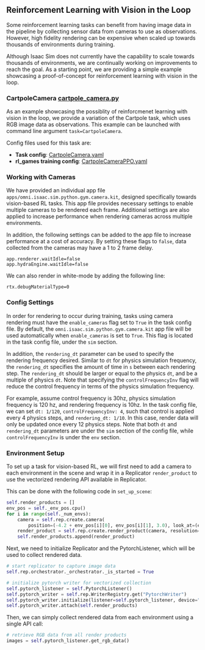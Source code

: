 ## Reinforcement Learning with Vision in the Loop

Some reinforcement learning tasks can benefit from having image data in the pipeline by collecting sensor data from cameras to use as observations. However, high fidelity rendering can be expensive when scaled up towards thousands of environments during training.

Although Isaac Sim does not currently have the capability to scale towards thousands of environments, we are continually working on improvements to reach the goal. As a starting point, we are providing a simple example showcasing a proof-of-concept for reinforcement learning with vision in the loop.


### CartpoleCamera [cartpole_camera.py](../../omniisaacgymenvs/tasks/cartpole_camera.py)

As an example showcasing the possiblity of reinforcmenet learning with vision in the loop, we provide a variation of the Cartpole task, which uses RGB image data as observations. This example
can be launched with command line argument `task=CartpoleCamera`. 

Config files used for this task are:

-   **Task config**: [CartpoleCamera.yaml](../../omniisaacgymenvs/cfg/task/CartpoleCamera.yaml)
-   **rl_games training config**: [CartpoleCameraPPO.yaml](../../omniisaacgymenvs/cfg/train/CartpoleCameraPPO.yaml)
  

### Working with Cameras

We have provided an individual app file `apps/omni.isaac.sim.python.gym.camera.kit`, designed specifically towards vision-based RL tasks. This app file provides necessary settings to enable multiple cameras to be rendered each frame. Additional settings are also applied to increase performance when rendering cameras across multiple environments.

In addition, the following settings can be added to the app file to increase performance at a cost of accuracy. By setting these flags to `false`, data collected from the cameras may have a 1 to 2 frame delay.

```
app.renderer.waitIdle=false
app.hydraEngine.waitIdle=false
```

We can also render in white-mode by adding the following line:

```
rtx.debugMaterialType=0
```

### Config Settings

In order for rendering to occur during training, tasks using camera rendering must have the `enable_cameras` flag set to `True` in the task config file. By default, the `omni.isaac.sim.python.gym.camera.kit` app file will be used automatically when `enable_cameras` is set to `True`. This flag is located in the task config file, under the `sim` section.

In addition, the `rendering_dt` parameter can be used to specify the rendering frequency desired. Similar to `dt` for physics simulation frequency, the `rendering_dt` specifies the amount of time in `s` between each rendering step. The `rendering_dt` should be larger or equal to the physics `dt`, and be a multiple of physics `dt`. Note that specifying the `controlFrequencyInv` flag will reduce the control frequency in terms of the physics simulation frequency.

For example, assume control frequency is 30hz, physics simulation frequency is 120 hz, and rendering frequency is 10hz. In the task config file, we can set `dt: 1/120`, `controlFrequencyInv: 4`, such that control is applied every 4 physics steps, and `rendering_dt: 1/10`. In this case, render data will only be updated once every 12 physics steps. Note that both `dt` and `rendering_dt` parameters are under the `sim` section of the config file, while `controlFrequencyInv` is under the `env` section.


### Environment Setup

To set up a task for vision-based RL, we will first need to add a camera to each environment in the scene and wrap it in a Replicator `render_product` to use the vectorized rendering API available in Replicator.

This can be done with the following code in `set_up_scene`:

```python
self.render_products = []
env_pos = self._env_pos.cpu()
for i in range(self._num_envs):
    camera = self.rep.create.camera(
        position=(-4.2 + env_pos[i][0], env_pos[i][1], 3.0), look_at=(env_pos[i][0], env_pos[i][1], 2.55))
    render_product = self.rep.create.render_product(camera, resolution=(self.camera_width, self.camera_height))
    self.render_products.append(render_product)
```

Next, we need to initialize Replicator and the PytorchListener, which will be used to collect rendered data.

```python
# start replicator to capture image data
self.rep.orchestrator._orchestrator._is_started = True

# initialize pytorch writer for vectorized collection
self.pytorch_listener = self.PytorchListener()
self.pytorch_writer = self.rep.WriterRegistry.get("PytorchWriter")
self.pytorch_writer.initialize(listener=self.pytorch_listener, device="cuda")
self.pytorch_writer.attach(self.render_products)
```

Then, we can simply collect rendered data from each environment using a single API call:

```python
# retrieve RGB data from all render products
images = self.pytorch_listener.get_rgb_data()
```